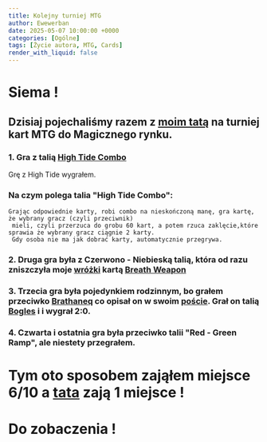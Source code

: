 ```yaml
---
title: Kolejny turniej MTG
author: Ewewerban
date: 2025-05-07 10:00:00 +0000
categories: [Ogólne]
tags: [Życie autora, MTG, Cards]
render_with_liquid: false
---
```

# Siema !
## Dzisiaj pojechaliśmy razem z [moim tatą](https://brathaneq.github.io) na turniej kart MTG do Magicznego rynku.
### 1. Gra z talią [High Tide Combo](https://www.mtggoldfish.com/archetype/pauper-high-tide-combo#paper)
Grę z High Tide wygrałem. 
### Na czym polega talia "High Tide Combo":
~~~~text~~
Grając odpowiednie karty, robi combo na nieskończoną manę, gra kartę, że wybrany gracz (czyli przeciwnik)
 mieli, czyli przerzuca do grobu 60 kart, a potem rzuca zaklęcie,które sprawia że wybrany gracz ciągnie 2 karty.
 Gdy osoba nie ma jak dobrać karty, automatycznie przegrywa.
~~~~
### 2. Druga gra była z Czerwono - Niebieską talią, która od razu zniszczyła moje [wróżki](https://www.mtggoldfish.com/archetype/pauper-mono-blue-faeries-f7d232c7-2c3c-4459-b219-f3e8d9abbec6#paper) kartą [Breath Weapon](https://gatherer.wizards.com/pages/Card/Details.aspx?multiverseid=563048)
### 3. Trzecia gra była pojedynkiem rodzinnym, bo grałem przeciwko [Brathaneq](https://brathaneq.github.io/) co opisał on w swoim [poście](https://brathaneq.github.io/posts/turniej/). Grał on talią [Bogles](https://www.mtggoldfish.com/archetype/bogles-df219f8f-1b57-437c-b4d8-dd4a5c7bdd7c#paper) i i wygrał 2:0.
### 4. Czwarta i ostatnia gra była przeciwko talii "Red - Green Ramp", ale niestety przegrałem.
# Tym oto sposobem zająłem miejsce 6/10 a [tata](https://brathaneq.github.io) zają 1 miejsce !
# Do zobaczenia !

